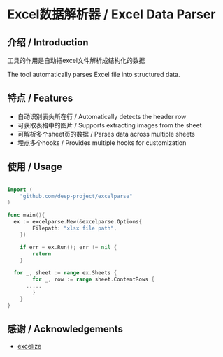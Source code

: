 # Excel数据解析器 / Excel Data Parser

## 介绍 / Introduction

工具的作用是自动把excel文件解析成结构化的数据

The tool automatically parses Excel file into structured data.


## 特点 / Features

- 自动识别表头所在行 / Automatically detects the header row
- 可获取表格中的图片 / Supports extracting images from the sheet
- 可解析多个sheet页的数据 / Parses data across multiple sheets
- 埋点多个hooks / Provides multiple hooks for customization



## 使用 / Usage
```go

import (
    "github.com/deep-project/excelparse"
)

func main(){
  ex := excelparse.New(&excelparse.Options{
		Filepath: "xlsx file path",
	})

	if err = ex.Run(); err != nil {
		return
	}

  for _, sheet := range ex.Sheets {
		for _, row := range sheet.ContentRows {
      .....
		}
	}
}
```

## 感谢 / Acknowledgements

- [excelize](https://github.com/xuri/excelize/v2) 
